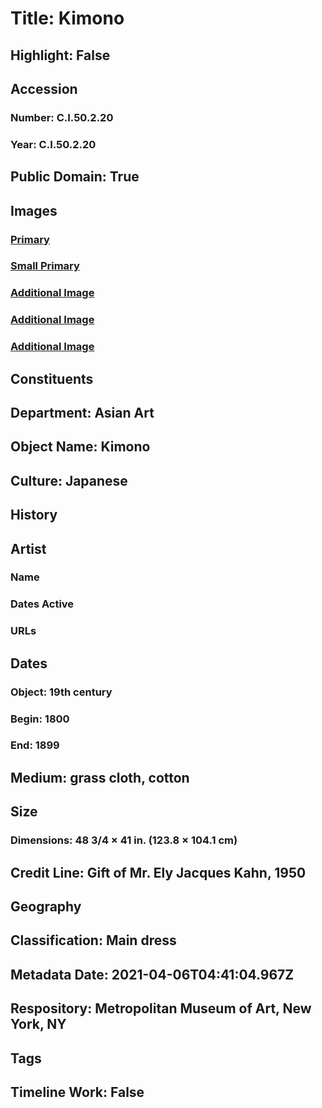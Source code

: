 # Title: Kimono
## Highlight: False
## Accession
### Number: C.I.50.2.20
### Year: C.I.50.2.20
## Public Domain: True
## Images
### [Primary](https://images.metmuseum.org/CRDImages/as/original/CI50.2.20_F.jpg)
### [Small Primary](https://images.metmuseum.org/CRDImages/as/web-large/CI50.2.20_F.jpg)
### [Additional Image](https://images.metmuseum.org/CRDImages/as/original/CI50.2.20_B.jpg)
### [Additional Image](https://images.metmuseum.org/CRDImages/as/original/LC-CI50_2_20-001.jpg)
### [Additional Image](https://images.metmuseum.org/CRDImages/as/original/LC-CI50_2_20-002.jpg)
## Constituents
## Department: Asian Art
## Object Name: Kimono
## Culture: Japanese
## History
## Artist
### Name
### Dates Active
### URLs
## Dates
### Object: 19th century
### Begin: 1800
### End: 1899
## Medium: grass cloth, cotton
## Size
### Dimensions: 48 3/4 × 41 in. (123.8 × 104.1 cm)
## Credit Line: Gift of Mr. Ely Jacques Kahn, 1950
## Geography
## Classification: Main dress
## Metadata Date: 2021-04-06T04:41:04.967Z
## Respository: Metropolitan Museum of Art, New York, NY
## Tags
## Timeline Work: False